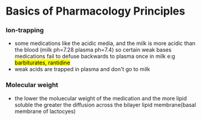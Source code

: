 # Basics of Pharmacology Principles

### Ion-trapping
- some medications like the acidic media, and the milk is more acidic than the blood (milk ph=7.28 plasma ph=7.4) so certain weak bases medications fail to defuse backwards to plasma once in milk e:g <mark> barbiturates, rantidine</mark>
- weak acids are trapped in plasma and don't go to milk

### Molecular weight
- the lower the moluecular weight of the medication and the more lipid soluble the greater the diffusion across the bilayer lipid membrane(basal membrane of lactocyes)